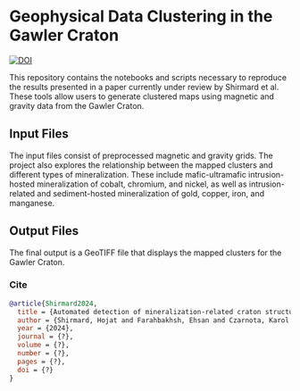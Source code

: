 # Geophysical Data Clustering in the Gawler Craton

[![DOI](https://zenodo.org/badge/795297768.svg)](https://zenodo.org/doi/10.5281/zenodo.13329041)

This repository contains the notebooks and scripts necessary to reproduce the results presented in a paper currently under review by Shirmard et al. These tools allow users to generate clustered maps using magnetic and gravity data from the Gawler Craton.

## Input Files

The input files consist of preprocessed magnetic and gravity grids. The project also explores the relationship between the mapped clusters and different types of mineralization. These include mafic-ultramafic intrusion-hosted mineralization of cobalt, chromium, and nickel, as well as intrusion-related and sediment-hosted mineralization of gold, copper, iron, and manganese.

## Output Files

The final output is a GeoTIFF file that displays the mapped clusters for the Gawler Craton.

### Cite

```bib
@article{Shirmard2024,
  title = {Automated detection of mineralization-related craton structures using geophysical data and unsupervised machine learning},
  author = {Shirmard, Hojat and Farahbakhsh, Ehsan and Czarnota, Karol and M{\"u}ller, R. Dietmar},
  year = {2024},
  journal = {?},
  volume = {?},
  number = {?},
  pages = {?},
  doi = {?}
}
```
